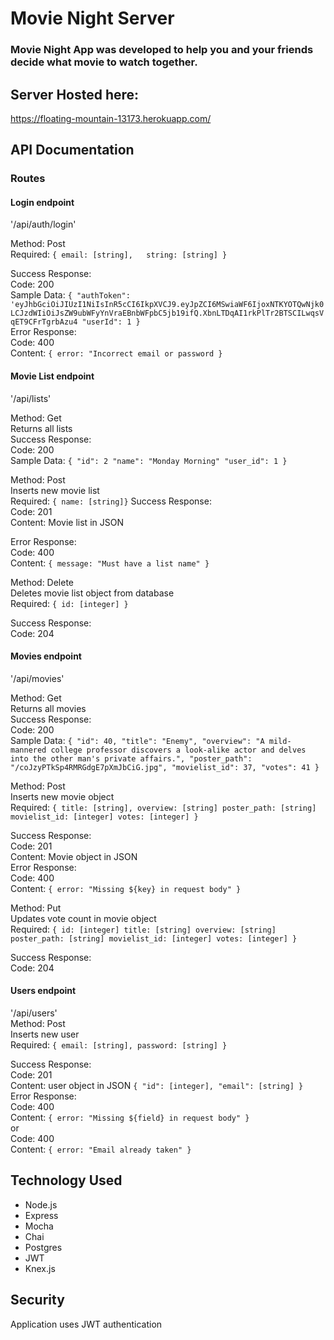 # Movie Night Server

### Movie Night App was developed to help you and your friends decide what movie to watch together.

## Server Hosted here:
https://floating-mountain-13173.herokuapp.com/

## API Documentation

### Routes
#### Login endpoint
'/api/auth/login'  

Method: Post  
Required:  ```{ email: [string],  
    string: [string] }```
 
Success Response:  
Code: 200  
Sample Data: ```{
        "authToken": 'eyJhbGciOiJIUzI1NiIsInR5cCI6IkpXVCJ9.eyJpZCI6MSwiaWF6IjoxNTKYOTQwNjk0LCJzdWIiOiJsZW9ubWFyYnVraEBnbWFpbC5jb19ifQ.XbnLTDqAI1rkPlTr2BTSCILwqsVqET9CFrTgrbAzu4
        "userId": 1
    }```  
Error Response:  
Code: 400  
Content: ```{ error: "Incorrect email or password }```  

#### Movie List endpoint  
'/api/lists'  

Method: Get  
Returns all lists  
Success Response:  
Code: 200  
Sample Data: ```{
        "id": 2
        "name": "Monday Morning"
        "user_id": 1
    }```  

Method: Post  
Inserts new movie list  
Required:  ```{ name: [string]}```
Success Response:   
Code: 201  
Content: Movie list in JSON 

Error Response:  
Code: 400  
Content: ```{ message: "Must have a list name" }```  

Method: Delete  
Deletes movie list object from database  
Required:  ```{ id: [integer] }```
        
Success Response:   
Code: 204  

#### Movies endpoint  
'/api/movies'  

Method: Get  
Returns all movies  
Success Response:  
Code: 200  
Sample Data: ```{
        "id": 40,
        "title": "Enemy",
        "overview": "A mild-mannered college professor discovers a look-alike actor and delves into the other man's private affairs.",
        "poster_path": "/coJzyPTkSp4RMRGdgE7pXmJbCiG.jpg",
        "movielist_id": 37,
        "votes": 41
    }```  

Method: Post  
Inserts new movie object  
Required: ```{
        title: [string],
        overview: [string]
        poster_path: [string]
        movielist_id: [integer]
        votes: [integer]
        }```
        
Success Response:   
Code: 201  
Content: Movie object in JSON  
Error Response:  
Code: 400  
Content: ```{ error: "Missing ${key} in request body" }```  

Method: Put  
Updates vote count in movie object  
Required:  ```{ id: [integer]
        title: [string]
        overview: [string]
        poster_path: [string]
        movielist_id: [integer]
        votes: [integer] }```

Success Response:   
Code: 204  

#### Users endpoint  
'/api/users'  
Method: Post  
Inserts new user  
Required: ```{ email: [string],
        password: [string] }```

Success Response:   
Code: 201  
Content: user object in JSON ```{ "id": [integer], "email": [string] }```  
Error Response:  
Code: 400  
Content: ```{ error: "Missing ${field} in request body" } ```  
or  
Code: 400  
Content: ```{ error: "Email already taken" }```  


## Technology Used
* Node.js
* Express
* Mocha
* Chai
* Postgres
* JWT
* Knex.js

## Security
Application uses JWT authentication